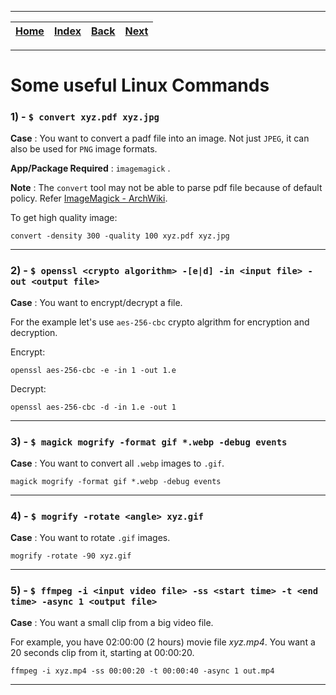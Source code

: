 
---

| [Home](/README.md) | [Index](./README.md) | [Back](./4_google_summer_of_code.md) | [Next]() |
| :---: | :---: | :---: | :---: |

---

# Some useful Linux Commands

### 1) - `$ convert xyz.pdf xyz.jpg`

__Case__ : You want to convert a padf file into an image. Not just `JPEG`, it can also be used for `PNG` image formats.

__App/Package Required__ : `imagemagick` .

__Note__ : The `convert` tool may not be able to parse pdf file because of default policy. Refer [ImageMagick - ArchWiki](https://wiki.archlinux.org/title/ImageMagick).

To get high quality image:

```shell
convert -density 300 -quality 100 xyz.pdf xyz.jpg
```

---

### 2) - `$ openssl <crypto algorithm> -[e|d] -in <input file> -out <output file>`

__Case__ : You want to encrypt/decrypt a file.

For the example let's use `aes-256-cbc` crypto algrithm for encryption and decryption.

Encrypt:

```shell
openssl aes-256-cbc -e -in 1 -out 1.e
```
Decrypt:

```shell
openssl aes-256-cbc -d -in 1.e -out 1
```

---

### 3) - `$ magick mogrify -format gif *.webp -debug events`

__Case__ : You want to convert all `.webp` images to `.gif`.

```shell
magick mogrify -format gif *.webp -debug events
```

---

### 4) - `$ mogrify -rotate <angle> xyz.gif`

__Case__ : You want to rotate `.gif` images.

```shell
mogrify -rotate -90 xyz.gif
```

---

### 5) - `$ ffmpeg -i <input video file> -ss <start time> -t <end time> -async 1 <output file>`

__Case__ : You want a small clip from a big video file.

For example, you have 02:00:00 (2 hours) movie file _xyz.mp4_. You want a 20 seconds clip from it, starting at 00:00:20.

```shell
ffmpeg -i xyz.mp4 -ss 00:00:20 -t 00:00:40 -async 1 out.mp4
```

---